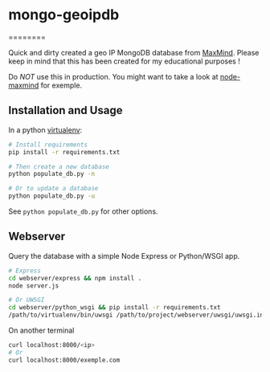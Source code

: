 # mongo-geoipdb

========

Quick and dirty created a geo IP MongoDB database from [MaxMind](http://dev.maxmind.com/geoip/geoip2/geolite2/).
Please keep in mind that this has been created for my educational purposes !

Do _NOT_ use this in production.
You might want to take a look at [node-maxmind](https://github.com/runk/node-maxmind) for exemple.

## Installation and Usage

In a python [virtualenv](https://virtualenv.pypa.io/en/stable/):

```bash
# Install requirements
pip install -r requirements.txt

# Then create a new database
python populate_db.py -n

# Or to update a database
python populate_db.py -u
```

See `python populate_db.py` for other options.

## Webserver

Query the database with a simple Node Express or Python/WSGI app.

```bash
# Express
cd webserver/express && npm install .
node server.js

# Or UWSGI
cd webserver/python_wsgi && pip install -r requirements.txt
/path/to/virtualenv/bin/uwsgi /path/to/project/webserver/uwsgi/uwsgi.ini
```

On another terminal

```bash
curl localhost:8000/<ip>
# Or
curl localhost:8000/exemple.com
```
